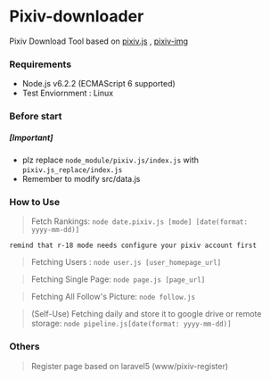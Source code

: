 # Pixiv-downloader

Pixiv Download Tool based on <a href="https://github.com/akameco/pixiv">pixiv.js</a> , <a href="https://github.com/akameco/pixiv-img">pixiv-img</a>

### Requirements 
+ Node.js v6.2.2 (ECMAScript 6 supported)
+ Test Enviornment : Linux

### Before start
##### [Important] 
+ plz replace <code>node_module/pixiv.js/index.js</code> with <code>pixiv.js_replace/index.js</code>
+ Remember to modify src/data.js 

### How to Use

> Fetch Rankings: <code>node date.pixiv.js [mode] [date(format: yyyy-mm-dd)]</code>

    remind that r-18 mode needs configure your pixiv account first 

> Fetching Users : <code>node user.js [user_homepage_url]</code>

> Fetching Single Page: <code>node page.js [page_url]</code>

> Fetching All Follow's Picture: <code>node follow.js</code>

> (Self-Use) Fetching daily and store it to google drive or remote storage: <code>node pipeline.js[date(format: yyyy-mm-dd)]</code>

### Others

> Register page based on laravel5 (www/pixiv-register)
